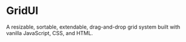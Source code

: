 # GridUI
A resizable, sortable, extendable, drag-and-drop grid system built with vanilla JavaScript, CSS, and HTML.

